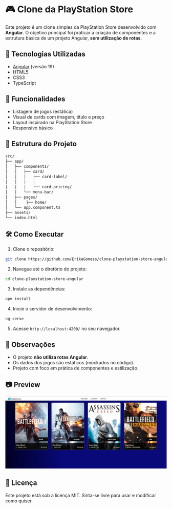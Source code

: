 
# 🎮 Clone da PlayStation Store

Este projeto é um clone simples da PlayStation Store desenvolvido com **Angular**. O objetivo principal foi praticar a criação de componentes e a estrutura básica de um projeto Angular, **sem utilização de rotas**.

## 🚀 Tecnologias Utilizadas

- [Angular](https://angular.io/) (versão 19)  
- HTML5  
- CSS3  
- TypeScript

## 🧩 Funcionalidades

- Listagem de jogos (estática)
- Visual de cards com imagem, título e preço
- Layout inspirado na PlayStation Store
- Responsivo básico

## 📁 Estrutura do Projeto

```
src/
├── app/
│   ├── components/
│   │   ├── card/
│   │   │   ├── card-label/
│   │   │   │
│   │   │   └── card-pricing/
│   │   └── menu-bar/
│   ├── pages/
│   │    ├── home/
│   └── app.component.ts
├── assets/
└── index.html
```

## 🛠️ Como Executar

1. Clone o repositório:

```bash
git clone https://github.com/ErikaGomess/clone-playstation-store-angular
```

2. Navegue até o diretório do projeto:

```bash
cd clone-playstation-store-angular
```

3. Instale as dependências:

```bash
npm install
```

4. Inicie o servidor de desenvolvimento:

```bash
ng serve
```

5. Acesse `http://localhost:4200/` no seu navegador.

## 📌 Observações

- O projeto **não utiliza rotas Angular**.
- Os dados dos jogos são estáticos (mockados no código).
- Projeto com foco em prática de componentes e estilização.

## 📷 Preview

![Preview do projeto](./src/assets/preview.png) <!-- adicione uma imagem de exemplo se quiser -->

## 📄 Licença

Este projeto está sob a licença MIT. Sinta-se livre para usar e modificar como quiser.

